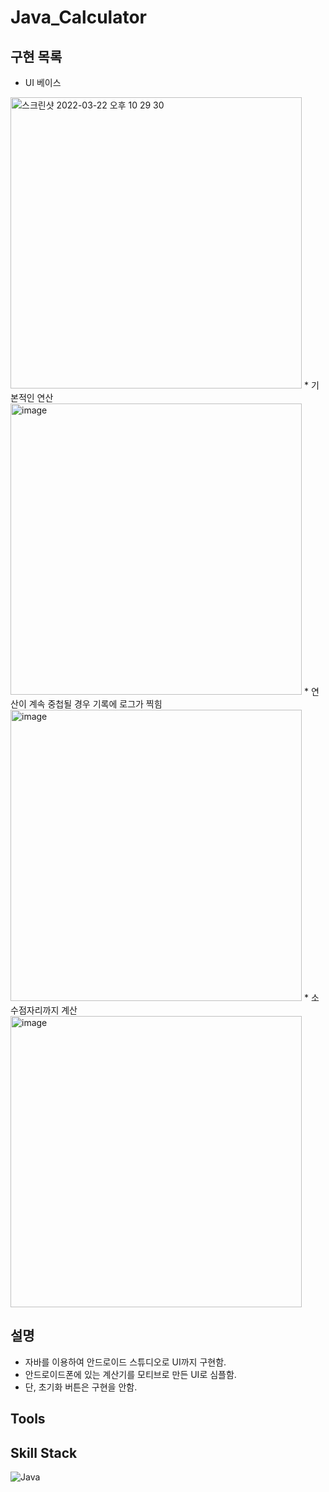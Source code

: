 # Java_Calculator


## 구현 목록
* UI 베이스
<img width="466" alt="스크린샷 2022-03-22 오후 10 29 30" src="https://user-images.githubusercontent.com/102028778/159494341-fee7e7ee-067a-45b0-9b2c-f70a47e84403.png">
* 기본적인 연산
<img width="466" alt="image" src="https://user-images.githubusercontent.com/102028778/159514444-e08faf86-796c-4850-8978-e66224e78c4d.png">
* 연산이 계속 중첩될 경우 기록에 로그가 찍힘
<img width="466" alt="image" src="https://user-images.githubusercontent.com/102028778/159514528-d47e9040-be9d-48a5-824f-d3d21c7460f0.png">
* 소수점자리까지 계산
<img width="466" alt="image" src="https://user-images.githubusercontent.com/102028778/159514571-fb6ce9e8-59d9-4701-8a7f-645f0e3ad60f.png">


## 설명
* 자바를 이용하여 안드로이드 스튜디오로 UI까지 구현함.
* 안드로이드폰에 있는 계산기를 모티브로 만든 UI로 심플함.
* 단, 초기화 버튼은 구현을 안함.
## Tools

## Skill Stack
![Java](https://img.shields.io/badge/Java-FF160B.svg?&style=for-the-badge&logo=Java&logocolor=white)

